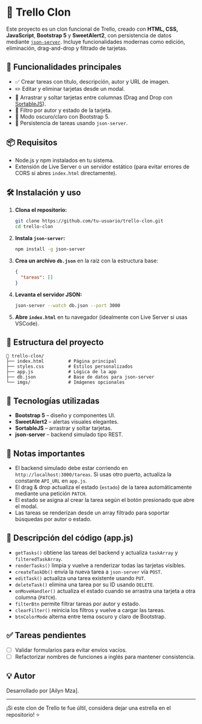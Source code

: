 # 📂 Trello Clon

Este proyecto es un clon funcional de Trello, creado con **HTML, CSS, JavaScript**, **Bootstrap 5** y **SweetAlert2**, con persistencia de datos mediante [`json-server`](https://github.com/typicode/json-server). Incluye funcionalidades modernas como edición, eliminación, drag-and-drop y filtrado de tarjetas.

## 🎯 Funcionalidades principales

- ✅ Crear tareas con título, descripción, autor y URL de imagen.
- ✏️ Editar y eliminar tarjetas desde un modal.
- 🔀 Arrastrar y soltar tarjetas entre columnas (Drag and Drop con [SortableJS](https://github.com/SortableJS/Sortable)).
- 🔎 Filtro por autor y estado de la tarjeta.
- 🌙 Modo oscuro/claro con Bootstrap 5.
- 📂 Persistencia de tareas usando `json-server`.

## 📦 Requisitos

- Node.js y npm instalados en tu sistema.
- Extensión de Live Server o un servidor estático (para evitar errores de CORS si abres `index.html` directamente).

## 🛠️ Instalación y uso

1. **Clona el repositorio:**

   ```bash
   git clone https://github.com/tu-usuario/trello-clon.git
   cd trello-clon
   ```

2. **Instala `json-server`:**

   ```bash
   npm install -g json-server
   ```

3. **Crea un archivo `db.json`** en la raíz con la estructura base:

   ```json
   {
     "tareas": []
   }
   ```

4. **Levanta el servidor JSON:**

   ```bash
   json-server --watch db.json --port 3000
   ```

5. **Abre `index.html`** en tu navegador (idealmente con Live Server si usas VSCode).

## 🧠 Estructura del proyecto

```
📁 trello-clon/
├── index.html         # Página principal
├── styles.css         # Estilos personalizados
├── app.js             # Lógica de la app
├── db.json            # Base de datos para json-server
└── imgs/              # Imágenes opcionales
```

## 🧹 Tecnologías utilizadas

- **Bootstrap 5** – diseño y componentes UI.
- **SweetAlert2** – alertas visuales elegantes.
- **SortableJS** – arrastrar y soltar tarjetas.
- **json-server** – backend simulado tipo REST.

## 📌 Notas importantes

- El backend simulado debe estar corriendo en `http://localhost:3000/tareas`. Si usas otro puerto, actualiza la constante `API_URL` en `app.js`.
- El drag & drop actualiza el estado (`estado`) de la tarea automáticamente mediante una petición `PATCH`.
- El estado se asigna al crear la tarea según el botón presionado que abre el modal.
- Las tareas se renderizan desde un array filtrado para soportar búsquedas por autor o estado.

## 🔧 Descripción del código (app.js)

- `getTasks()` obtiene las tareas del backend y actualiza `taskArray` y `filteredTaskArray`.
- `renderTasks()` limpia y vuelve a renderizar todas las tarjetas visibles.
- `createTaskDb()` envía la nueva tarea a `json-server` vía `POST`.
- `editTask()` actualiza una tarea existente usando `PUT`.
- `deleteTask()` elimina una tarea por su ID usando `DELETE`.
- `onMoveHandler()` actualiza el estado cuando se arrastra una tarjeta a otra columna (`PATCH`).
- `filterBtn` permite filtrar tareas por autor y estado.
- `clearFilter()` reinicia los filtros y vuelve a cargar las tareas.
- `btnColorMode` alterna entre tema oscuro y claro de Bootstrap.

## ✅ Tareas pendientes

- [ ] Validar formularios para evitar envíos vacíos.
- [ ] Refactorizar nombres de funciones a inglés para mantener consistencia.

## 💡 Autor

Desarrollado por \[Ailyn Mza].

---

¡Si este clon de Trello te fue últil, considera dejar una estrella en el repositorio! ⭐
